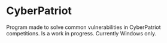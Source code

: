 # CyberPatriot
Program made to solve common vulnerabilities in CyberPatriot competitions. Is a work in progress. Currently Windows only.
